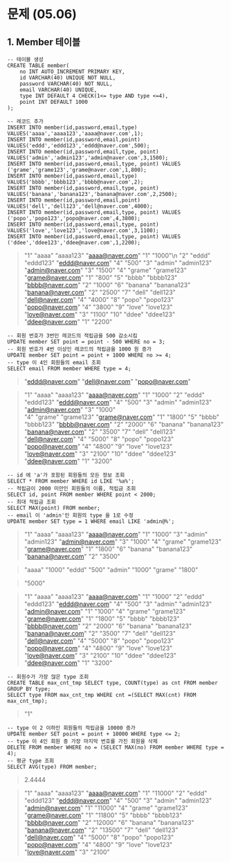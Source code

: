 # 문제 (05.06)

## 1. Member 테이블 

```mysql
-- 테이블 생성
CREATE TABLE member(
	no INT AUTO_INCREMENT PRIMARY KEY,
	id VARCHAR(40) UNIQUE NOT NULL,
	password VARCHAR(40) NOT NULL,
	email VARCHAR(40) UNIQUE,
	type INT DEFAULT 4 CHECK(1<= type AND type <=4),
	point INT DEFAULT 1000
);

-- 레코드 추가
INSERT INTO member(id,password,email,type) VALUES('aaaa','aaaa123','aaaa@naver.com',1);
INSERT INTO member(id,password,email,point) VALUES('eddd','eddd123','eddd@naver.com',500);
INSERT INTO member(id,password,email,type, point) VALUES('admin','admin123','admin@naver.com',3,1500);
INSERT INTO member(id,password,email,type, point) VALUES ('grame','grame123','grame@naver.com',1,800);
INSERT INTO member(id,password,email,type) VALUES('bbbb','bbbb123','bbbb@naver.com',2);
INSERT INTO member(id,password,email,type, point) VALUES('banana','banana123','banana@naver.com',2,2500);
INSERT INTO member(id,password,email,point) VALUES('dell','dell123','dell@naver.com',4000);
INSERT INTO member(id,password,email,type, point) VALUES ('popo','popo123','popo@naver.com',4,3800);
INSERT INTO member(id,password,email,type, point) VALUES('love','love123','love@naver.com',3,1100);
INSERT INTO member(id,password,email,type, point) VALUES ('ddee','ddee123','ddee@naver.com',1,2200);
```

>"1"	"aaaa"	"aaaa123"	"aaaa@naver.com"	"1"	"1000"\n
>"2"	"eddd"	"eddd123"	"eddd@naver.com"	"4"	"500" 
>"3"	"admin"	"admin123"	"admin@naver.com"	"3"	"1500" 
>"4"	"grame"	"grame123"	"grame@naver.com"	"1"	"800" 
>"5"	"bbbb"	"bbbb123"	"bbbb@naver.com"	"2"	"1000" 
>"6"	"banana"	"banana123"	"banana@naver.com"	"2"	"2500" 
>"7"	"dell"	"dell123"	"dell@naver.com"	"4"	"4000" 
>"8"	"popo"	"popo123"	"popo@naver.com"	"4"	"3800" 
>"9"	"love"	"love123"	"love@naver.com"	"3"	"1100" 
>"10"	"ddee"	"ddee123"	"ddee@naver.com"	"1"	"2200" 



```mysql
-- 회원 번호가 3번인 레코드의 적립금을 500 감소시킴
UPDATE member SET point = point - 500 WHERE no = 3;
-- 회원 번호가 4번 이상인 레코드의 적립금을 1000 원 증가
UPDATE member SET point = point + 1000 WHERE no >= 4;
-- type 이 4인 회원들의 email 조회
SELECT email FROM member WHERE type = 4;
```

>"eddd@naver.com"
>"dell@naver.com"
>"popo@naver.com"

>"1"	"aaaa"	"aaaa123"	"aaaa@naver.com"	"1"	"1000" 
>"2"	"eddd"	"eddd123"	"eddd@naver.com"	"4"	"500" 
>"3"	"admin"	"admin123"	"admin@naver.com"	"3"	"1000"   
>"4"	"grame"	"grame123"	"grame@naver.com"	"1"	"1800" 
>"5"	"bbbb"	"bbbb123"	"bbbb@naver.com"	"2"	"2000" 
>"6"	"banana"	"banana123"	"banana@naver.com"	"2"	"3500" 
>"7"	"dell"	"dell123"	"dell@naver.com"	"4"	"5000" 
>"8"	"popo"	"popo123"	"popo@naver.com"	"4"	"4800" 
>"9"	"love"	"love123"	"love@naver.com"	"3"	"2100" 
>"10"	"ddee"	"ddee123"	"ddee@naver.com"	"1"	"3200" 



```mysql
-- id 에 'a'가 포함된 회원들의 모든 정보 조회
SELECT * FROM member WHERE id LIKE '%a%';
-- 적립금이 2000 미만인 회원들의 이름, 적립금 조회
SELECT id, point FROM member WHERE point < 2000;
-- 최대 적립금 조회
SELECT MAX(point) FROM member;
-- email 이 'admin'인 회원의 type 을 1로 수정
UPDATE member SET type = 1 WHERE email LIKE 'admin@%';
```

>"1"	"aaaa"	"aaaa123"	"aaaa@naver.com"	"1"	"1000" 
>"3"	"admin"	"admin123"	"admin@naver.com"	"3"	"1000" 
>"4"	"grame"	"grame123"	"grame@naver.com"	"1"	"1800" 
>"6"	"banana"	"banana123"	"banana@naver.com"	"2"	"3500" 

>"aaaa"	"1000" 
>"eddd"	"500" 
>"admin"	"1000" 
>"grame"	"1800" 

>"5000"

> "1"	"aaaa"	"aaaa123"	"aaaa@naver.com"	"1"	"1000" 
> "2"	"eddd"	"eddd123"	"eddd@naver.com"	"4"	"500" 
> "3"	"admin"	"admin123"	"admin@naver.com"	"1"	"1000" 
> "4"	"grame"	"grame123"	"grame@naver.com"	"1"	"1800" 
> "5"	"bbbb"	"bbbb123"	"bbbb@naver.com"	"2"	"2000" 
> "6"	"banana"	"banana123"	"banana@naver.com"	"2"	"3500" 
> "7"	"dell"	"dell123"	"dell@naver.com"	"4"	"5000" 
> "8"	"popo"	"popo123"	"popo@naver.com"	"4"	"4800" 
> "9"	"love"	"love123"	"love@naver.com"	"3"	"2100" 
> "10"	"ddee"	"ddee123"	"ddee@naver.com"	"1"	"3200" 



```mysql
-- 회원수가 가장 많은 type 조회
CREATE TABLE max_cnt_tmp SELECT type, COUNT(type) as cnt FROM member GROUP BY type;
SELECT type FROM max_cnt_tmp WHERE cnt =(SELECT MAX(cnt) FROM max_cnt_tmp);
```

>"1" 



```mysql
-- type 이 2 이하인 회원들의 적립금을 10000 증가
UPDATE member SET point = point + 10000 WHERE type <= 2;
-- type 이 4인 회원 중 가장 마지막 번호를 가진 회원을 삭제
DELETE FROM member WHERE no = (SELECT MAX(no) FROM member WHERE type = 4);
-- 평균 type 조회
SELECT AVG(type) FROM member;
```

>2.4444

>"1"	"aaaa"	"aaaa123"	"aaaa@naver.com"	"1"	"11000" 
>"2"	"eddd"	"eddd123"	"eddd@naver.com"	"4"	"500" 
>"3"	"admin"	"admin123"	"admin@naver.com"	"1"	"11000" 
>"4"	"grame"	"grame123"	"grame@naver.com"	"1"	"11800" 
>"5"	"bbbb"	"bbbb123"	"bbbb@naver.com"	"2"	"12000" 
>"6"	"banana"	"banana123"	"banana@naver.com"	"2"	"13500" 
>"7"	"dell"	"dell123"	"dell@naver.com"	"4"	"5000" 
>"8"	"popo"	"popo123"	"popo@naver.com"	"4"	"4800" 
>"9"	"love"	"love123"	"love@naver.com"	"3"	"2100" 




